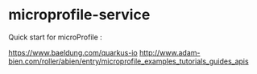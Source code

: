 # microprofile-service
Quick start for microProfile : 

https://www.baeldung.com/quarkus-io
http://www.adam-bien.com/roller/abien/entry/microprofile_examples_tutorials_guides_apis
